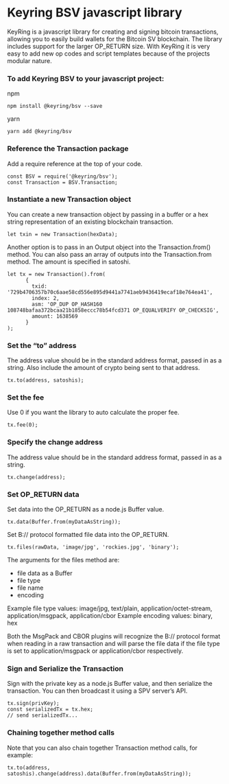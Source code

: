 # Keyring BSV javascript library

KeyRing is a javascript library for creating and signing bitcoin transactions, allowing you to easily build wallets for the Bitcoin SV blockchain. The library includes support for the larger OP_RETURN size.  With KeyRing it is very easy to add new op codes and script templates because of the projects modular nature.

### To add Keyring BSV to your javascript project:
npm
```
npm install @keyring/bsv --save
```

yarn
```
yarn add @keyring/bsv
```

### Reference the Transaction package
Add a require reference at the top of your code.
```
const BSV = require('@keyring/bsv');
const Transaction = BSV.Transaction;
```


### Instantiate a new Transaction object
You can create a new transaction object by passing in a buffer or a hex string representation of an existing blockchain transaction.
```
let txin = new Transaction(hexData);
```

Another option is to pass in an Output object into the Transaction.from() method.  You can also pass an array of outputs into the Transaction.from method.  The amount is specified in satoshi.
```
let tx = new Transaction().from(
      {
        txid: '729b4706357b70c6aae58cd556e895d9441a7741aeb9436419ecaf18e764ea41',
        index: 2,
        asm: 'OP_DUP OP_HASH160 108748bafaa372bcaa21b1858eccc78b54fcd371 OP_EQUALVERIFY OP_CHECKSIG',
        amount: 1638569
      }
);
```

### Set the “to” address
The address value should be in the standard address format, passed in as a string.  Also include the amount of crypto being sent to that address.
```
tx.to(address, satoshis);
```


### Set the fee
Use 0 if you want the library to auto calculate the proper fee.
```
tx.fee(0);
```

### Specify the change address 
The address value should be in the standard address format, passed in as a string.
```
tx.change(address);
```

### Set OP_RETURN data
Set data into the OP_RETURN as a node.js Buffer value.
```
tx.data(Buffer.from(myDataAsString));
```

Set B:// protocol formatted file data into the OP_RETURN.  
```
tx.files(rawData, 'image/jpg', 'rockies.jpg', 'binary');
```
The arguments for the files method are: 
* file data as a Buffer
* file type
* file name
* encoding 

Example file type values: image/jpg, text/plain, application/octet-stream, application/msgpack, application/cbor 
Example encoding values: binary, hex 

Both the MsgPack and CBOR plugins will recognize the B:// protocol format when reading in a raw transaction and will parse the file data if the file type is set to application/msgpack or application/cbor respectively.


### Sign and Serialize the Transaction
Sign with the private key as a node.js Buffer value, and then serialize the transaction.  You can then broadcast it using a SPV server’s API.
```
tx.sign(privKey);
const serializedTx = tx.hex;
// send serializedTx...
```

### Chaining together method calls
Note that you can also chain together Transaction method calls, for example:
```
tx.to(address, satoshis).change(address).data(Buffer.from(myDataAsString));
```

